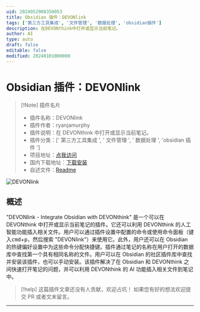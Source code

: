```yaml
---
uid: 2024052908350053
title: Obsidian 插件：DEVONlink
tags: ['第三方工具集成', '文件管理', '数据处理', 'obsidian插件']
description: 在DEVONthink中打开或显示当前笔记。
author: AI
type: auto
draft: false
editable: false
modified: 20240101000000
---
```


# Obsidian 插件：DEVONlink

> [!Note] 插件名片
> - 插件名称：DEVONlink
> - 插件作者：ryanjamurphy
> - 插件说明：在 DEVONthink 中打开或显示当前笔记。
> - 插件分类：[' 第三方工具集成 ', ' 文件管理 ', ' 数据处理 ', 'obsidian 插件 ']
> - 项目地址：[点我访问](https://github.com/ryanjamurphy/DEVONlink-obsidian)
> - 国内下载地址：[下载安装](https://pkmer.cn/products/plugin/pluginMarket/?DEVONlink-obsidian)
> - 自述文件：[Readme](https://ghproxy.net/https://raw.githubusercontent.com/ryanjamurphy/DEVONlink-obsidian/master/README.md)

![DEVONlink](https://cdn.pkmer.cn/covers/DEVONlink-obsidian_new.gif!pkmer)

## 概述

"DEVONlink - Integrate Obsidian with DEVONthink" 是一个可以在 DEVONthink 中打开或显示当前笔记的插件。它还可以利用 DEVONthink 的人工智能功能插入相关文件。用户可以通过插件设置中配置的命令或使用命令面板（键入<kbd>cmd</kbd>+<kbd>p</kbd>，然后搜索 "DEVONlink"）来使用它。此外，用户还可以在 Obsidian 的热键偏好设置中为这些命令分配快捷键。插件通过笔记的名称在用户打开的数据库中查找第一个具有相同名称的文件。用户可以在 Obsidian 的社区插件库中查找并安装该插件，也可以手动安装。该插件解决了在 Obsidian 和 DEVONthink 之间快速打开笔记的问题，并可以利用 DEVONthink 的 AI 功能插入相关文件到笔记中。

> [!help]
> 这篇插件文章还没有人贡献，欢迎占坑！
> 如果您有好的想法欢迎提交 PR 或者文末留言。

---



